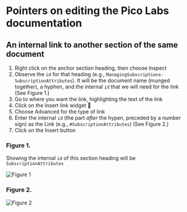 # Pointers on editing the Pico Labs documentation

## An internal link to another section of the same document

1. Right click on the anchor section heading, then choose Inspect
1. Observe the `id` for that heading (e.g., `ManagingSubscriptions-SubscriptionAttributes`). It will be the document name (munged together), a hyphen, and the internal `id` that we will need for the link
(See Figure 1.)
1. Go to where you want the link, highlighting the text of the link
1. Click on the Insert link widget 🔗
1. Choose Advanced for the type of link
1. Enter the internal `id` (the part _after_ the hypen, preceded by a number sign) as the Link (e.g., `#SubscriptionAttributes`)
(See Figure 2.)
1. Click on the Insert button

### Figure 1.

Showing the internal `id` of this section heading will be `SubscriptionAttributes`

![Figure 1](https://picolab.github.io/documentation-is-automation/wiki-docs/section_id.png)

### Figure 2.

![Figure 2](https://picolab.github.io/documentation-is-automation/wiki-docs/advanced_link.png)

